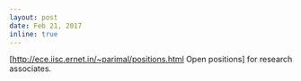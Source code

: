 ```yaml
---
layout: post
date: Feb 21, 2017
inline: true
---
```


[http://ece.iisc.ernet.in/~parimal/positions.html Open positions] for research associates.

